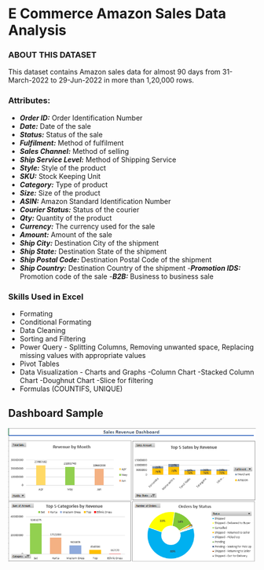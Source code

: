 # E Commerce Amazon Sales Data Analysis

### ABOUT THIS DATASET

This dataset contains Amazon sales data for almost 90 days from 31-March-2022 to 29-Jun-2022 in more than 1,20,000 rows. 

### Attributes: ###

- ***Order ID:*** Order Identification Number
- ***Date:*** Date of the sale
- ***Status:*** Status of the sale
- ***Fulfilment:*** Method of fulfilment
- ***Sales Channel:*** Method of selling
- ***Ship Service Level:*** Method of Shipping Service
- ***Style:*** Style of the product
- ***SKU:*** Stock Keeping Unit
- ***Category:*** Type of product
- ***Size:*** Size of the product
- ***ASIN:*** Amazon Standard Identification Number
- ***Courier Status:*** Status of the courier
- ***Qty:*** Quantity of the product
- ***Currency:*** The currency used for the sale
- ***Amount:*** Amount of the sale
- ***Ship City:*** Destination City of the shipment
- ***Ship State:*** Destination State of the shipment
- ***Ship Postal Code:*** Destination Postal Code of the shipment
- ***Ship Country:*** Destination Country of the shipment
-***Promotion IDS:*** Promotion code of the sale
-***B2B:*** Business to business sale

### Skills Used in Excel
- Formating
- Conditional Formating
- Data Cleaning
- Sorting and Filtering
- Power Query - Splitting Columns, Removing unwanted space, Replacing missing values with appropriate values
- Pivot Tables 
- Data Visualization - Charts and Graphs
  -Column Chart
  -Stacked Column Chart
  -Doughnut Chart
  -Slice for filtering
- Formulas (COUNTIFS, UNIQUE)

## Dashboard Sample
<img src="Images/Amazon Sales Dashboard.png">
